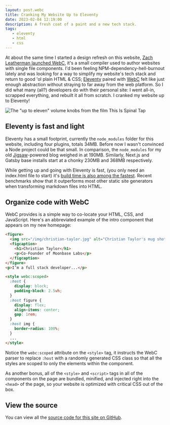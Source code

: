 ```yaml
---
layout: post.webc
title: Cranking My Website Up to Eleventy
date: 2023-02-04 12:19:00
description: A fresh coat of a paint and a new tech stack.
tags:
   - eleventy
   - html
   - css
---
```


At about the same time I started a design refresh on this website, [Zach Leatherman launched WebC](https://www.zachleat.com/twitter/1568270015094464512/), it's a small compiler used to author websites with single file components. I'd been feeling NPM-dependency-hell-burnout lately and was looking for a way to simplify my website's tech stack and return to good 'ol plain HTML & CSS; [Eleventy](https://11ty.dev) paired with [WebC](https://www.11ty.dev/docs/languages/webc/) felt like just enough abstraction without straying to far away from the web platform. So I did what many (all?) developers do with their personal site: I went all-in, scrapped everything, and rebuilt it all from scratch. I cranked my website up to Eleventy!

![The &quot;up to eleven&quot; volume knobs from the film This Is Spinal Tap](/img/words/2023/11ty.jpg "The numbers all go to eleven...It's not ten. You see, most blokes will be playing at ten.")

## Eleventy is fast and light

Eleventy has a small footprint, currently the `node_modules` folder for this website, including four plugins, totals 34MB. Before now I wasn't convinced a Node project could be that small. In comparison, the `node_modules` for my old [Jigsaw](https://jigsaw.tighten.com)-powered blog weighed in at 190MB. Similarly, Next.js and Gatsby base installs start at a chonky 230MB and 368MB respectively.

While getting up and going with Eleventy is fast, (you only need an index.html file to start) it's [build time is also among the fastest](https://www.zachleat.com/web/build-benchmark/). Recent benchmarks show that it outperforms most other static site generators when transforming markdown files into HTML.

## Organize code with WebC

WebC provides is a simple way to co-locate your HTML, CSS, and JavaScript. Here's an abbreviated example of the intro component that appears on my new homepage:

```html
<figure>
  <img src="/img/christian-taylor.jpg" alt="Christian Taylor's mug shot" width="64" height="64">
  <figcaption>
    <h1>Christian Taylor</h1>
    <p>Co-Founder of Moonbase Labs</p>
  </figcaption>
</figure>
<p>I’m a full stack developer...</p>

<style webc:scoped>
  :host {
    display: block;
    padding-block: 2.5vh;
  }
  :host figure {
    display: flex;
    align-items: center;
    gap: 1rem;
  }
  :host img {
    border-radius: 100%;
  }
  ...
</style>
```

Notice the `webc:scoped` attribute on the `<style>` tag, it instructs the WebC parser to replace `:host` with a randomly generated CSS class so that all the styles are scoped to only the elements within the component.

As another bonus, all of the `<style>` and `<script>` tags in all of the components on the page are bundled, minified, and injected right into the `<head>` of the page, so your website is optimized with critical CSS out of the box.

## View the source

You can view all the [source code for this site on GitHub](https://github.com/imacrayon/imacrayon.com).
